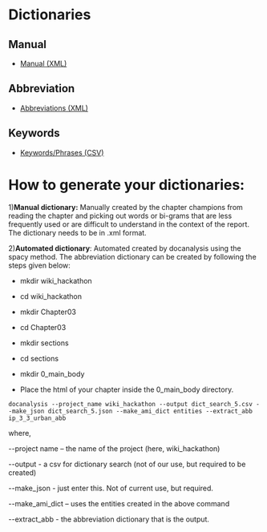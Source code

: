 # Dictionaries

## Manual
* [Manual (XML)](https://github.com/petermr/semanticClimate/blob/main/ipcc/ar6/wg3/Chapter03/dict/manual_dict_chapter03.xml)

## Abbreviation
* [Abbreviations (XML)](https://github.com/petermr/semanticClimate/blob/main/ipcc/ar6/wg3/Chapter03/dict/abb_chapter03.xml)

## Keywords
* [Keywords/Phrases (CSV)](https://github.com/petermr/semanticClimate/blob/main/ipcc/ar6/wg3/Chapter03/dict/gensim_keywords.csv)

# How to generate your dictionaries:


1)**Manual dictionary:** Manually created by the chapter champions from reading the chapter and picking out words or bi-grams that are less frequently used or are difficult to understand in the context of the report. The dictionary needs to be in .xml format.

  
2)**Automated dictionary**: Automated created by docanalysis using the spacy method.
The abbreviation dictionary can be created by following the steps given below:

* mkdir wiki_hackathon

* cd wiki_hackathon

* mkdir Chapter03

* cd Chapter03

* mkdir sections

* cd sections

* mkdir 0_main_body

- Place the html of your chapter inside the 0_main_body directory.

```docanalysis --project_name wiki_hackathon --output dict_search_5.csv --make_json dict_search_5.json --make_ami_dict entities --extract_abb ip_3_3_urban_abb```

where,

--project name – the name of the project (here, wiki_hackathon)

--output - a csv for dictionary search (not of our use, but required to be created)

--make_json - just enter this. Not of current use, but required.

--make_ami_dict – uses the entities created in the above command

--extract_abb - the abbreviation dictionary that is the output.
